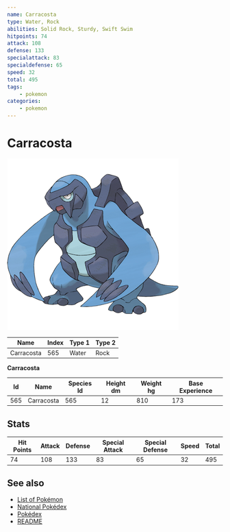 ```yaml
---
name: Carracosta
type: Water, Rock
abilities: Solid Rock, Sturdy, Swift Swim
hitpoints: 74
attack: 108
defense: 133
specialattack: 83
specialdefense: 65
speed: 32
total: 495
tags:
    - pokemon
categories:
    - pokemon
---
```


# Carracosta


![Carracosta](images/565.png)

| **Name** | **Index** | **Type 1** | **Type 2** |
|----|----|----|----|
| Carracosta | 565 | Water | Rock  |

**Carracosta** 




| **Id** | **Name** | **Species Id** | **Height dm** | **Weight hg** | **Base Experience** |
|--------|----------|----------------|------------|------------|---------------------|
| 565 | Carracosta | 565 | 12 | 810 | 173 |



## Stats

| **Hit Points** | **Attack** | **Defense** | **Special Attack** | **Special Defense** | **Speed** | **Total** |
|----------------|------------|-------------|--------------------|---------------------|-----------|-----------|
| 74 | 108 | 133 | 83 | 65 | 32 | 495 |

## See also

- [List of Pokémon](../pokemon.md)
- [National Pokédex](../national_pokedex.md)
- [Pokédex](../pokedex.md)
- [README](../README.md)
